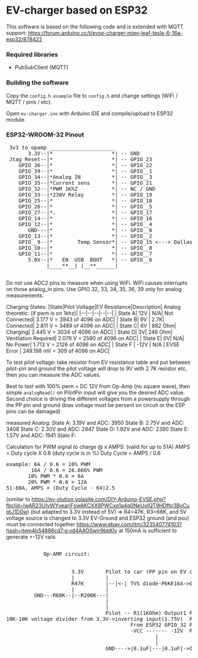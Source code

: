 # EV-charger based on ESP32

This software is based on the following code and is extended with MQTT support: 
https://forum.arduino.cc/t/evse-charger-miev-leaf-tesla-6-16a-esp32/878422


### Required libraries
* PubSubClient (MQTT)

### Building the software
Copy the `config.h.example` file to `config.h` and change settings (WiFi / MQTT / pins / etc).

Open `ev-charger.ino` with Arduino IDE and compile/upload to ESP32 module.

### ESP32-WROOM-32 Pinout
<pre>
 3v3 to opamp _____________________
       3.3V--|*                   *| -- GND
 Jtag Reset--|*                   *| -- GPIO_23  
    GPIO_36--|*                   *| -- GPIO_22
    GPIO_39--|*                   *| -- GPIO__1
    GPIO_34--|*Analog IN          *| -- GPIO__3
    GPIO_35--|*Current sens       *| -- GPIO_21
    GPIO_32--|*PWM 1KhZ           *| -- NC / GND
    GPIO_33--|*230V Relay         *| -- GPIO_19
    GPIO_25--|*                   *| -- GPIO_18
    GPIO_26--|*                   *| -- GPIO__5
    GPIO_27--|*.                  *| -- GPIO_17
    GPIO_14--|*                   *| -- GPIO_16
    GPIO_12--|*                   *| -- GPIO__4
       GND---|*                   *| -- GPIO__0
    GPIO_13--|*                   *| -- GPIO__2
    GPIO__9--|*        Temp Sensor*| -- GPIO_15 <---> Dallas DS18b20 Temperature sensor
    GPIO_10--|*                   *| -- GPIO__8
    GPIO_11--|*                   *| -- GPIO__7
       5.0V--|*   EN  USB  BOOT   *| -- GPIO__6
             |____**__| |__**______|

</pre>

Do not use ADC2 pins to measure when using WiFi.
WiFi causes interrupts on those analog_in pins.
Use GPIO 32, 33, 34, 35, 36, 39 only for analog measurements.

Charging States:
|State|Pilot Voltage|EV Resistance|Description| Analog theoretic: (if pwm is on 1khz)|
|--|--|--|--|--|
|  State A|       12V |           N/A|         Not Connected|           3.177 V   = 3943 of 4096 on ADC|
|  State B|        9V |          2.7K|         Connected|               2.811 V   = 3489 of 4096 on ADC|
|  State C|        6V |        882 Ohm|       Charging|                2.445 V   = 3034 of 4096 on ADC|
| State D|        3V|          246 Ohm|       Ventilation Required|    2.079 V   = 2580 of 4096 on ADC|
 | State E|        0V|            N/A|         No Power|                1.713 V   = 2126 of 4096 on ADC|
|  State F |     -12V |           N/A |        EVSE Error  |         249.198 mV   =  309 of 4096 on ADC|

To test pilot voltage: take resistor from EV resistance table and put between pilot-pin and ground the pilot voltage will drop to 9V with 2.7K resistor etc, then you can measure the ADC values.

Best to test with 100% pwm = DC 12V from Op-Amp (no square wave), then simple `analogRead()` on PilotPin input will give you the desired ADC value.
  Second choice is driving the different voltages from a powersupply through the PP pin and ground
  (bias voltage must be persent on circuit or the ESP pins can be damaged)
  
  measured Analog:
  State A: 3.19V and ADC: 3950
  State B: 2.75V and ADC: 3408
  State C: 2.30V and ADC: 2847
  State D: 1.92V and ADC: 2390 
  State E: 1.57V and ADC: 1941
  State F:
  
Calculation for PWM signal to charge @ x AMPS: (valid for up to 51A)
AMPS = Duty cycle X 0.6 (duty cycle is in %)
Duty Cycle = AMPS / 0.6
<pre>
example: 6A / 0.6 = 10% PWM
        16A / 0.6 = 26.666% PWM
       10% PWM * 0.6 = 6A
       20% PWM * 0.6 = 12A
51-80A, AMPS = (Duty Cycle - 64)2.5
</pre>
         
(similar to https://ev-olution.yolasite.com/DIY-Arduino-EVSE.php?fbclid=IwAR23UIyWYvearjFswAKCXX8PWCxq1a4q0NeUoIQT9HDftjr3ByCuptJ1D0w)
(but adapted to 3.3V instead of 5V) => R4=47K, R3=68K, and 5V voltage source is changed to 3.3V
EV-Ground and ESP32 ground (and psu) must be connected together
https://www.ebay.com/itm/323540774103?hash=item4b54886cd7:g:vd4AAOSwIr9bkKIv at 150mA is sufficient to generate +-12V rails

<pre>            
            Op-AMP circuit:

        
                     3.3V       Pilot to car (PP pin on EV charging plug)
                     |          | 
                     R47K       |--|<-| TVS diode-P6KE16A->GND
                     |          |
         GND---R68K--|--R200K---|
                                |                    
                                |                                  ____________________
                                Pilot -- R1(1KOhm) Output1 Pin_1  |*                  *| Pin_8 +VCC (+12V)_____________________
10K-10K voltage divider from 3.3V->inverting input(1.75V)  Pin_2  |*      LF353       *| Pin_7 Output2 (not used)              |
                                        From ESP32 GPIO_32 Pin_3  |*      OP-AMP      *| Pin_6 Inverting input2 (not used)     |
                                        -VCC ------- -12V  Pin_4  |*                  *| Pin_5 Non inverting input2 (not used) |
                                                |                 |____________________|                                       |
                                                |                                                                              |
                                GND---->|0.1uF|---|0.1uF|->OP_AMP_pin_8(+12V)__________________________________________________|

</pre>


